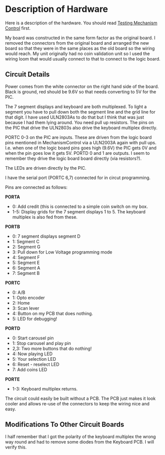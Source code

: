 Description of Hardware
=======================

Here is a description of the hardware. You should read [Testing Mechanism Control](MechanismControl.md) first.

My board was constructed in the same form factor as the original board. I removed the connectors from the original board and arranged the new board so that they were in the same places as the old board so the wiring would reach. My unit originally had no coin validation unit so I used the wiring loom that would usually connect to that to connect to the logic board.

Circuit Details
---------------

Power comes from the white connector on the right hand side of the board. Black is ground, red should be 9.6V so that needs converting to 5V for the PIC.

The 7 segment displays and keyboard are both multiplexed. To light a segment you have to pull down both the segment line and the grid line for that digit. I have used ULN2803As to do that but I think that was just because I had them lying around. You need pull up resistors.
The pins on the PIC that drive the ULN2803s also drive the keyboard multiplex directly.

PORTC 0-3 on the PIC are inputs. These are driven from the logic board pins mentioned in MechanismControl via a ULN2003A again with pull ups.  I.e. when one of the logic board pins goes high (9.6V) the PIC gets 0V and when the pin goes low it gets 5V.
PORTD 0 and 1 are outputs. I seem to remember they drive the logic board board directly (via resistors?).

The LEDs are driven directly by the PIC.

I have the serial port (PORTC 6,7) connected for in circut programming.

Pins are connected as follows:

**PORTA**
   * 0: Add credit (this is connected to a simple coin switch on my box.
   * 1-5: Display grids for the 7 segment displays 1 to 5. The keyboard multiplex is also fed from these.

**PORTB**    
   * 0: 7 segment displays segment D
   * 1: Segment C
   * 2: Segment G
   * 3: Pull down for Low Voltage programming mode
   * 4: Segment F
   * 5: Segment E
   * 6: Segment A
   * 7: Segment B

**PORTC**
   * 0: A/B
   * 1: Opto encoder
   * 2: Home
   * 3: Scan lever
   * 4: Button on my PCB that does nothing.
   * 5: LED for debugging!

**PORTD**   
   * 0: Start carousel pin
   * 1: Stop carousel and play pin
   * 2,3: Two more buttons that do nothing!
   * 4: Now playing LED
   * 5: Your selection LED
   * 6: Reset - reselect LED
   * 7: Add coins LED

**PORTE**
   * 1-3: Keyboard multiplex returns.


The circuit could easily be built without a PCB. The PCB just makes it look cooler and allows re-use of the connectors to keep the wiring nice and easy.

Modifications To Other Circuit Boards
-------------------------------------

I half remember that I got the polarity of the keyboard multiplex the wrong way round and had to remove some diodes from the Keyboard PCB. I will verify this.
